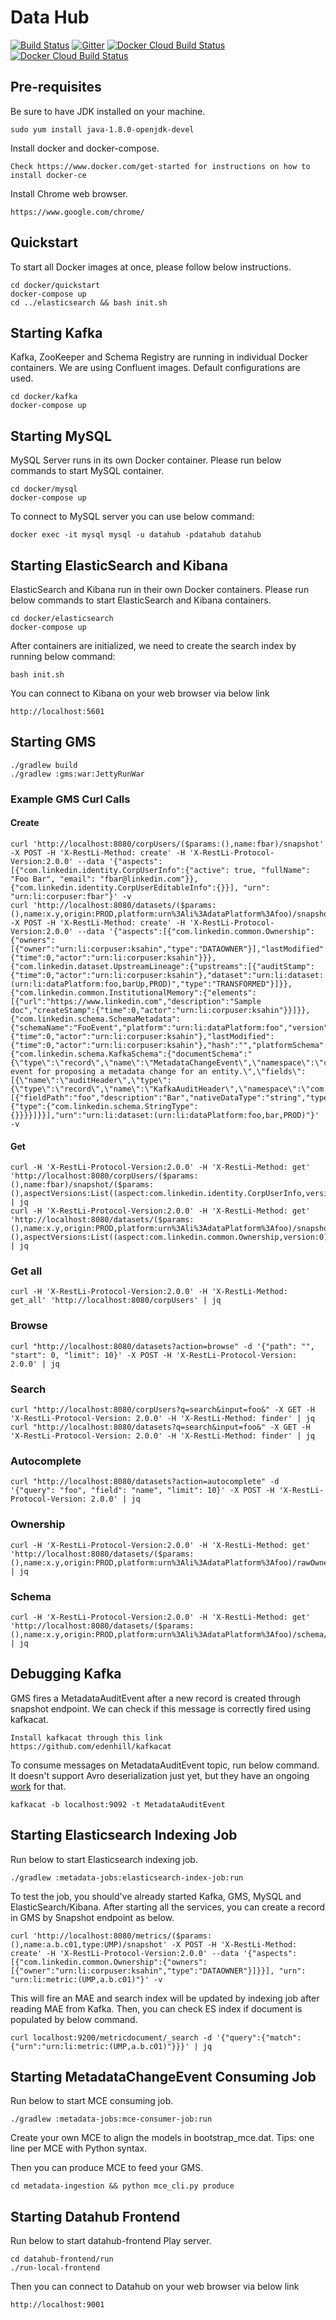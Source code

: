 # Data Hub
[![Build Status](https://travis-ci.org/linkedin/WhereHows.svg?branch=datahub)](https://travis-ci.org/linkedin/WhereHows)
[![Gitter](https://img.shields.io/gitter/room/nwjs/nw.js.svg)](https://gitter.im/linkedin/datahub)
[![Docker Cloud Build Status](https://img.shields.io/docker/cloud/build/keremsahin/datahub-gms)](https://cloud.docker.com/repository/docker/keremsahin/datahub-gms/)
[![Docker Cloud Build Status](https://img.shields.io/docker/cloud/build/keremsahin/datahub-frontend)](https://cloud.docker.com/repository/docker/keremsahin/datahub-frontend/)

## Pre-requisites
Be sure to have JDK installed on your machine.

```
sudo yum install java-1.8.0-openjdk-devel
```

Install docker and docker-compose.
```
Check https://www.docker.com/get-started for instructions on how to install docker-ce
```

Install Chrome web browser.
```
https://www.google.com/chrome/
```

## Quickstart
To start all Docker images at once, please follow below instructions.

```
cd docker/quickstart
docker-compose up
cd ../elasticsearch && bash init.sh
```

## Starting Kafka
Kafka, ZooKeeper and Schema Registry are running in individual Docker containers.
We are using Confluent images. Default configurations are used.

```
cd docker/kafka
docker-compose up
```

## Starting MySQL
MySQL Server runs in its own Docker container. Please run below commands to start MySQL container.
```
cd docker/mysql
docker-compose up
```
To connect to MySQL server you can use below command:
```
docker exec -it mysql mysql -u datahub -pdatahub datahub
```

## Starting ElasticSearch and Kibana
ElasticSearch and Kibana run in their own Docker containers. Please run below commands to start ElasticSearch and Kibana containers.
```
cd docker/elasticsearch
docker-compose up
```
After containers are initialized, we need to create the search index by running below command:
```
bash init.sh
```
You can connect to Kibana on your web browser via below link
```
http://localhost:5601
```

## Starting GMS

```
./gradlew build
./gradlew :gms:war:JettyRunWar
```

### Example GMS Curl Calls

#### Create
```
curl 'http://localhost:8080/corpUsers/($params:(),name:fbar)/snapshot' -X POST -H 'X-RestLi-Method: create' -H 'X-RestLi-Protocol-Version:2.0.0' --data '{"aspects": [{"com.linkedin.identity.CorpUserInfo":{"active": true, "fullName": "Foo Bar", "email": "fbar@linkedin.com"}}, {"com.linkedin.identity.CorpUserEditableInfo":{}}], "urn": "urn:li:corpuser:fbar"}' -v
curl 'http://localhost:8080/datasets/($params:(),name:x.y,origin:PROD,platform:urn%3Ali%3AdataPlatform%3Afoo)/snapshot' -X POST -H 'X-RestLi-Method: create' -H 'X-RestLi-Protocol-Version:2.0.0' --data '{"aspects":[{"com.linkedin.common.Ownership":{"owners":[{"owner":"urn:li:corpuser:ksahin","type":"DATAOWNER"}],"lastModified":{"time":0,"actor":"urn:li:corpuser:ksahin"}}},{"com.linkedin.dataset.UpstreamLineage":{"upstreams":[{"auditStamp":{"time":0,"actor":"urn:li:corpuser:ksahin"},"dataset":"urn:li:dataset:(urn:li:dataPlatform:foo,barUp,PROD)","type":"TRANSFORMED"}]}},{"com.linkedin.common.InstitutionalMemory":{"elements":[{"url":"https://www.linkedin.com","description":"Sample doc","createStamp":{"time":0,"actor":"urn:li:corpuser:ksahin"}}]}},{"com.linkedin.schema.SchemaMetadata":{"schemaName":"FooEvent","platform":"urn:li:dataPlatform:foo","version":0,"created":{"time":0,"actor":"urn:li:corpuser:ksahin"},"lastModified":{"time":0,"actor":"urn:li:corpuser:ksahin"},"hash":"","platformSchema":{"com.linkedin.schema.KafkaSchema":{"documentSchema":"{\"type\":\"record\",\"name\":\"MetadataChangeEvent\",\"namespace\":\"com.linkedin.mxe\",\"doc\":\"Kafka event for proposing a metadata change for an entity.\",\"fields\":[{\"name\":\"auditHeader\",\"type\":{\"type\":\"record\",\"name\":\"KafkaAuditHeader\",\"namespace\":\"com.linkedin.avro2pegasus.events\",\"doc\":\"Header\"}}]}"}},"fields":[{"fieldPath":"foo","description":"Bar","nativeDataType":"string","type":{"type":{"com.linkedin.schema.StringType":{}}}}]}}],"urn":"urn:li:dataset:(urn:li:dataPlatform:foo,bar,PROD)"}' -v
```

#### Get
```
curl -H 'X-RestLi-Protocol-Version:2.0.0' -H 'X-RestLi-Method: get' 'http://localhost:8080/corpUsers/($params:(),name:fbar)/snapshot/($params:(),aspectVersions:List((aspect:com.linkedin.identity.CorpUserInfo,version:0)))' | jq
curl -H 'X-RestLi-Protocol-Version:2.0.0' -H 'X-RestLi-Method: get' 'http://localhost:8080/datasets/($params:(),name:x.y,origin:PROD,platform:urn%3Ali%3AdataPlatform%3Afoo)/snapshot/($params:(),aspectVersions:List((aspect:com.linkedin.common.Ownership,version:0)))' | jq
```

### Get all
```
curl -H 'X-RestLi-Protocol-Version:2.0.0' -H 'X-RestLi-Method: get_all' 'http://localhost:8080/corpUsers' | jq
```

### Browse

```
curl "http://localhost:8080/datasets?action=browse" -d '{"path": "", "start": 0, "limit": 10}' -X POST -H 'X-RestLi-Protocol-Version: 2.0.0' | jq
```

### Search

```
curl "http://localhost:8080/corpUsers?q=search&input=foo&" -X GET -H 'X-RestLi-Protocol-Version: 2.0.0' -H 'X-RestLi-Method: finder' | jq
curl "http://localhost:8080/datasets?q=search&input=foo&" -X GET -H 'X-RestLi-Protocol-Version: 2.0.0' -H 'X-RestLi-Method: finder' | jq
```

### Autocomplete

```
curl "http://localhost:8080/datasets?action=autocomplete" -d '{"query": "foo", "field": "name", "limit": 10}' -X POST -H 'X-RestLi-Protocol-Version: 2.0.0' | jq
```

### Ownership

```
curl -H 'X-RestLi-Protocol-Version:2.0.0' -H 'X-RestLi-Method: get' 'http://localhost:8080/datasets/($params:(),name:x.y,origin:PROD,platform:urn%3Ali%3AdataPlatform%3Afoo)/rawOwnership/0' | jq
```

### Schema

```
curl -H 'X-RestLi-Protocol-Version:2.0.0' -H 'X-RestLi-Method: get' 'http://localhost:8080/datasets/($params:(),name:x.y,origin:PROD,platform:urn%3Ali%3AdataPlatform%3Afoo)/schema/0' | jq
```

## Debugging Kafka
GMS fires a MetadataAuditEvent after a new record is created through snapshot endpoint. We can check if this message is correctly fired using kafkacat.
```
Install kafkacat through this link https://github.com/edenhill/kafkacat
```
To consume messages on MetadataAuditEvent topic, run below command. It doesn't support Avro deserialization just yet, but they have an ongoing [work](https://github.com/edenhill/kafkacat/pull/151) for that.
```
kafkacat -b localhost:9092 -t MetadataAuditEvent
```

## Starting Elasticsearch Indexing Job
Run below to start Elasticsearch indexing job.
```
./gradlew :metadata-jobs:elasticsearch-index-job:run
```
To test the job, you should've already started Kafka, GMS, MySQL and ElasticSearch/Kibana.
After starting all the services, you can create a record in GMS by Snapshot endpoint as below.
```
curl 'http://localhost:8080/metrics/($params:(),name:a.b.c01,type:UMP)/snapshot' -X POST -H 'X-RestLi-Method: create' -H 'X-RestLi-Protocol-Version:2.0.0' --data '{"aspects": [{"com.linkedin.common.Ownership":{"owners":[{"owner":"urn:li:corpuser:ksahin","type":"DATAOWNER"}]}}], "urn": "urn:li:metric:(UMP,a.b.c01)"}' -v
```
This will fire an MAE and search index will be updated by indexing job after reading MAE from Kafka.
Then, you can check ES index if document is populated by below command.
```
curl localhost:9200/metricdocument/_search -d '{"query":{"match":{"urn":"urn:li:metric:(UMP,a.b.c01)"}}}' | jq
```

## Starting MetadataChangeEvent Consuming Job
Run below to start MCE consuming job.
```
./gradlew :metadata-jobs:mce-consumer-job:run
```
Create your own MCE to align the models in bootstrap_mce.dat.
Tips: one line per MCE with Python syntax.

Then you can produce MCE to feed your GMS.
```
cd metadata-ingestion && python mce_cli.py produce
```

## Starting Datahub Frontend
Run below to start datahub-frontend Play server.
```
cd datahub-frontend/run
./run-local-frontend
```
Then you can connect to Datahub on your web browser via below link
```
http://localhost:9001
```
